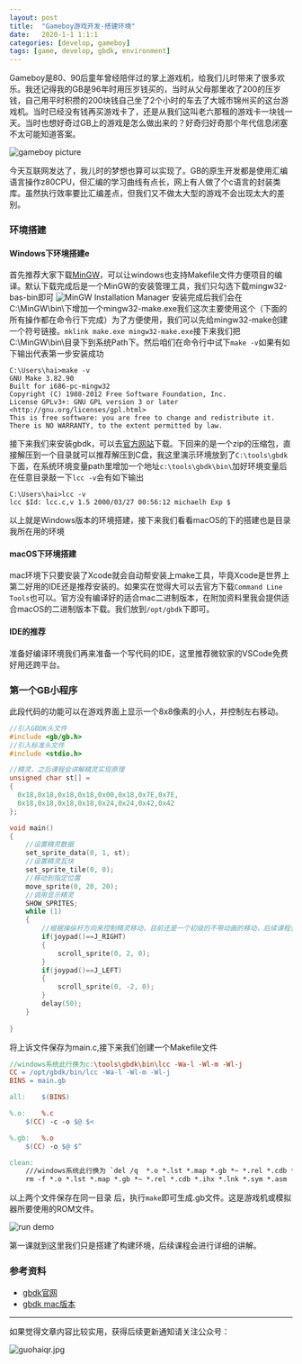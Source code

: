 ```yaml
---
layout: post
title:  "Gameboy游戏开发-搭建环境"
date:   2020-1-1 1:1:1
categories: [develop, gameboy]
tags: [game, develop, gbdk, environment]
---
```


Gameboy是80、90后童年曾经陪伴过的掌上游戏机，给我们儿时带来了很多欢乐。我还记得我的GB是96年时用压岁钱买的，当时从父母那里收了200的压岁钱，自己用平时积攒的200块钱自己坐了2个小时的车去了大城市锦州买的这台游戏机。当时已经没有钱再买游戏卡了，还是从我们这叫老六那租的游戏卡一块钱一天。当时也想好奇过GB上的游戏是怎么做出来的？好奇归好奇那个年代信息闭塞不太可能知道答案。

![gameboy picture](//blog.guohai.org/doc-pic/2020-01/oldgb.jpg)

今天互联网发达了，我儿时的梦想也算可以实现了。GB的原生开发都是使用汇编语言操作z80CPU，但汇编的学习曲线有点长，网上有人做了个c语言的封装类库。虽然执行效率要比汇编差点，但我们又不做太大型的游戏不会出现太大的差别。

### 环境搭建

#### Windows下环境搭建e
首先推荐大家下载[MinGW](https://osdn.net/projects/mingw/releases/)，可以让windows也支持Makefile文件方便项目的编译。默认下载完成后是一个MinGW的安装管理工具，我们只勾选下载mingw32-bas-bin即可
![MinGW Installation Manager](//blog.guohai.org/doc-pic/2020-01/mingw.png)
安装完成后我们会在C:\MinGW\bin\下增加一个mingw32-make.exe我们这次主要使用这个（下面的所有操作都在命令行下完成）为了方便使用，我们可以先给mingw32-make创建一个符号链接。`mklink make.exe mingw32-make.exe`接下来我们把C:\MinGW\bin\目录下到系统Path下。然后咱们在命令行中试下`make -v`如果有如下输出代表第一步安装成功
``` shell
C:\Users\hai>make -v
GNU Make 3.82.90
Built for i686-pc-mingw32
Copyright (C) 1988-2012 Free Software Foundation, Inc.
License GPLv3+: GNU GPL version 3 or later <http://gnu.org/licenses/gpl.html>
This is free software: you are free to change and redistribute it.
There is NO WARRANTY, to the extent permitted by law.
```
接下来我们来安装gbdk，可以去[官方网站](http://gbdk.sourceforge.net/)下载。下回来的是一个zip的压缩包，直接解压到一个目录就可以推荐解压到C盘，我这里演示环境放到了`C:\tools\gbdk`下面，在系统环境变量path里增加一个地址`c:\tools\gbdk\bin\`加好环境变量后在任意目录敲一下`lcc -v`会有如下输出
``` shell
C:\Users\hai>lcc -v
lcc $Id: lcc.c,v 1.5 2000/03/27 00:56:12 michaelh Exp $
```

以上就是Windows版本的环境搭建，接下来我们看看macOS的下的搭建也是目录我所在用的环境

#### macOS下环境搭建
mac环境下只要安装了Xcode就会自动帮安装上make工具，毕竟Xcode是世界上第二好用的IDE还是推荐安装的。如果实在觉得大可以去官方下载`Command Line Tools`也可以。官方没有编译好的适合mac二进制版本，在附加资料里我会提供适合macOS的二进制版本下载。我们放到`/opt/gbdk`下即可。


#### IDE的推荐
准备好编译环境我们再来准备一个写代码的IDE，这里推荐微软家的VSCode免费好用还跨平台。

### 第一个GB小程序

此段代码的功能可以在游戏界面上显示一个8x8像素的小人，并控制左右移动。
~~~ c
//引入GBDK头文件
#include <gb/gb.h>
//引入标准头文件
#include <stdio.h>

//精灵，之后课程会讲解精灵实现原理
unsigned char st[] =
{
  0x18,0x18,0x18,0x18,0x00,0x18,0x7E,0x7E,
  0x18,0x18,0x18,0x18,0x24,0x24,0x42,0x42
};

void main()
{
    //设置精灵数据
    set_sprite_data(0, 1, st);
    //设置精灵瓦块
    set_sprite_tile(0, 0);
    //移动到指定位置
    move_sprite(0, 20, 20);
    //调用显示精灵
    SHOW_SPRITES;
    while (1)
    {
        //根据操纵杆方向来控制精灵移动，目前还是一个初级的不带动画的移动，后续课程会讲解如何实现脚步动画
        if(joypad()==J_RIGHT)
        {
            scroll_sprite(0, 2, 0);
        }
        if(joypad()==J_LEFT)
        {
            scroll_sprite(0, -2, 0);
        }
        delay(50);
    }
    
}
~~~

将上诉文件保存为main.c,接下来我们创建一个Makefile文件
~~~ Makefile
//windows系统此行换为c:\tools\gbdk\bin\lcc -Wa-l -Wl-m -Wl-j
CC = /opt/gbdk/bin/lcc -Wa-l -Wl-m -Wl-j
BINS = main.gb

all:	$(BINS)

%.o:	%.c
	$(CC) -c -o $@ $<

%.gb:	%.o
	$(CC) -o $@ $^

clean:
    ///windows系统此行换为 `del /q  *.o *.lst *.map *.gb *~ *.rel *.cdb *.ihx *.lnk *.sym *.asm
	rm -f *.o *.lst *.map *.gb *~ *.rel *.cdb *.ihx *.lnk *.sym *.asm
~~~

以上两个文件保存在同一目录 后，执行`make`即可生成.gb文件。这是游戏机或模拟器所要使用的ROM文件。

![run demo](//blog.guohai.org/doc-pic/2020-01/demo.gif)

第一课就到这里我们只是搭建了构建环境，后续课程会进行详细的讲解。

### 参考资料
* [gbdk官网](http://gbdk.sourceforge.net/)
* [gbdk mac版本](http://static.guohai.org/gbdk-mac.zip)

---

如果觉得文章内容比较实用，获得后续更新通知请关注公众号：

![guohaiqr.jpg](//blog.guohai.org/doc-pic/guohaiqr.jpg)